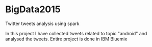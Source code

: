 # BigData2015
Twitter tweets analysis using spark

In this project I have collected tweets related to topic "android" and analysed the tweets.
Entire project is done in IBM Bluemix
